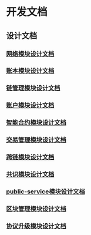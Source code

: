 # 开发文档

## **设计文档**

### 		[网络模块设计文档](dep-docs/design-zh-CHS/c.网络模块设计v1.3.md)

### 		[账本模块设计文档](dep-docs/design-zh-CHS/c.网络模块设计v1.3.md)

### 		[链管理模块设计文档](dep-docs/design-zh-CHS/c.网络模块设计v1.3.md)

### 		[账户模块设计文档](dep-docs/design-zh-CHS/c.网络模块设计v1.3.md)

### 		[智能合约模块设计文档](dep-docs/design-zh-CHS/c.网络模块设计v1.3.md)

### 		[交易管理模块设计文档](dep-docs/design-zh-CHS/c.网络模块设计v1.3.md)

### 		[跨链模块设计文档](dep-docs/design-zh-CHS/c.网络模块设计v1.3.md)

### 		[共识模块设计文档](dep-docs/design-zh-CHS/c.网络模块设计v1.3.md)

### 		[public-service模块设计文档](dep-docs/design-zh-CHS/c.网络模块设计v1.3.md)

### 		[区块管理模块设计文档](dep-docs/design-zh-CHS/c.网络模块设计v1.3.md)

### 		[协议升级模块设计文档](dep-docs/design-zh-CHS/c.网络模块设计v1.3.md)



### 
